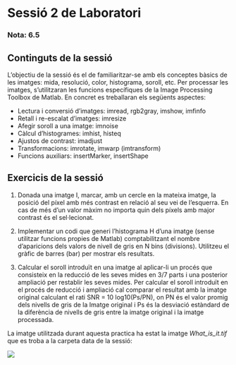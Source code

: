 # Sessió 2 de Laboratori

### Nota: 6.5

## Continguts de la sessió

L’objectiu de la sessió és el de familiaritzar-se amb els conceptes bàsics de les imatges: mida, resolució, color, histograma, soroll, etc.
Per processar les imatges, s’utilitzaran les funcions específiques de la Image Processing Toolbox de Matlab. En concret es treballaran els següents aspectes: 

* Lectura i conversió d’imatges: imread, rgb2gray, imshow, imfinfo
* Retall i re-escalat d’imatges: imresize
* Afegir soroll a una imatge: imnoise
* Càlcul d’histogrames: imhist, histeq
* Ajustos de contrast: imadjust
* Transformacions: imrotate, imwarp (imtransform)
* Funcions auxiliars: insertMarker, insertShape

## Exercicis de la sessió

1. Donada una imatge I, marcar, amb un cercle en la mateixa imatge, la posició del píxel amb més contrast en relació al seu vei de l’esquerra. En cas de més d’un valor màxim no importa quin dels píxels amb major contrast és el sel·lecionat.

2. Implementar un codi que generi l’histograma H d’una imatge (sense utilitzar funcions propies de Matlab) comptabilitzant el nombre d’aparicions dels valors de nivell de gris en N bins (divisions). Utilitzeu el gràfic de barres (bar) per mostrar els resultats.

3. Calcular el soroll introduït en una imatge al aplicar-li un procés que consisteix en la reducció de les seves mides en 3/7 parts i una posterior ampliació per restablir les seves mides. Per calcular el soroll introduït en el procés de reducció i ampliació cal comparar el resultat amb la imatge original calculant el rati SNR = 10 log10(Ps/PN), on PN és el valor promig dels nivells de gris de la Imatge original i Ps és la desviació estàndard de la diferència de nivells de gris entre la imatge original i la imatge processada.

La imatge utilitzada durant aquesta practica ha estat la imatge _What_is_it.tif_ que es troba a la carpeta data de la sessió:

![](../data/What_is_it.tif)
